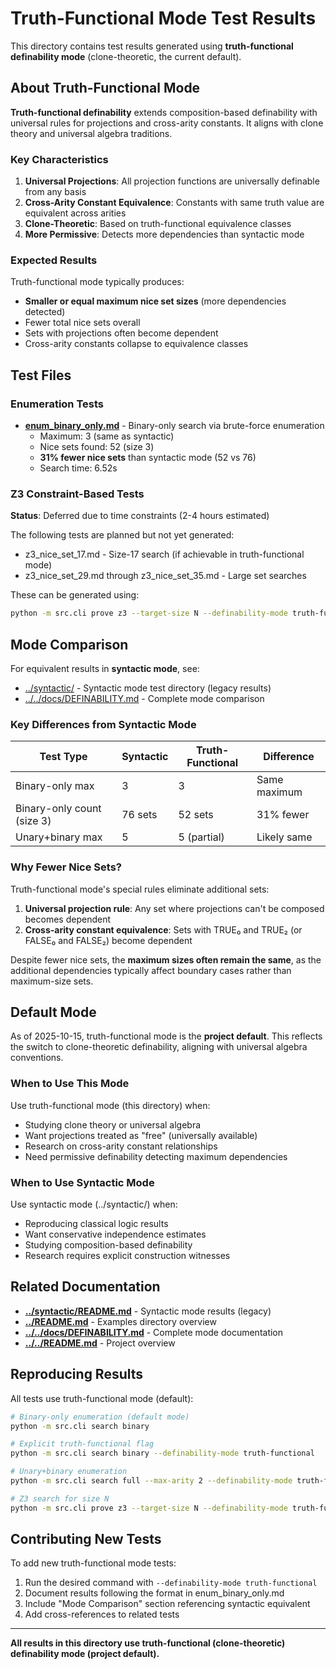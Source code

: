# Truth-Functional Mode Test Results

This directory contains test results generated using **truth-functional definability mode** (clone-theoretic, the current default).

## About Truth-Functional Mode

**Truth-functional definability** extends composition-based definability with universal rules for projections and cross-arity constants. It aligns with clone theory and universal algebra traditions.

### Key Characteristics

1. **Universal Projections**: All projection functions are universally definable from any basis
2. **Cross-Arity Constant Equivalence**: Constants with same truth value are equivalent across arities
3. **Clone-Theoretic**: Based on truth-functional equivalence classes
4. **More Permissive**: Detects more dependencies than syntactic mode

### Expected Results

Truth-functional mode typically produces:
- **Smaller or equal maximum nice set sizes** (more dependencies detected)
- Fewer total nice sets overall
- Sets with projections often become dependent
- Cross-arity constants collapse to equivalence classes

## Test Files

### Enumeration Tests

- **[enum_binary_only.md](enum_binary_only.md)** - Binary-only search via brute-force enumeration
  - Maximum: 3 (same as syntactic)
  - Nice sets found: 52 (size 3)
  - **31% fewer nice sets** than syntactic mode (52 vs 76)
  - Search time: 6.52s

### Z3 Constraint-Based Tests

**Status**: Deferred due to time constraints (2-4 hours estimated)

The following tests are planned but not yet generated:
- z3_nice_set_17.md - Size-17 search (if achievable in truth-functional mode)
- z3_nice_set_29.md through z3_nice_set_35.md - Large set searches

These can be generated using:
```bash
python -m src.cli prove z3 --target-size N --definability-mode truth-functional
```

## Mode Comparison

For equivalent results in **syntactic mode**, see:
- [../syntactic/](../syntactic/) - Syntactic mode test directory (legacy results)
- [../../docs/DEFINABILITY.md](../../docs/DEFINABILITY.md) - Complete mode comparison

### Key Differences from Syntactic Mode

| Test Type | Syntactic | Truth-Functional | Difference |
|-----------|-----------|------------------|------------|
| Binary-only max | 3 | 3 | Same maximum |
| Binary-only count (size 3) | 76 sets | 52 sets | 31% fewer |
| Unary+binary max | 5 | 5 (partial) | Likely same |

### Why Fewer Nice Sets?

Truth-functional mode's special rules eliminate additional sets:
1. **Universal projection rule**: Any set where projections can't be composed becomes dependent
2. **Cross-arity constant equivalence**: Sets with TRUE₀ and TRUE₂ (or FALSE₀ and FALSE₂) become dependent

Despite fewer nice sets, the **maximum sizes often remain the same**, as the additional dependencies typically affect boundary cases rather than maximum-size sets.

## Default Mode

As of 2025-10-15, truth-functional mode is the **project default**. This reflects the switch to clone-theoretic definability, aligning with universal algebra conventions.

### When to Use This Mode

Use truth-functional mode (this directory) when:
- Studying clone theory or universal algebra
- Want projections treated as "free" (universally available)
- Research on cross-arity constant relationships
- Need permissive definability detecting maximum dependencies

### When to Use Syntactic Mode

Use syntactic mode (../syntactic/) when:
- Reproducing classical logic results
- Want conservative independence estimates
- Studying composition-based definability
- Research requires explicit construction witnesses

## Related Documentation

- **[../syntactic/README.md](../syntactic/README.md)** - Syntactic mode results (legacy)
- **[../README.md](../README.md)** - Examples directory overview
- **[../../docs/DEFINABILITY.md](../../docs/DEFINABILITY.md)** - Complete mode documentation
- **[../../README.md](../../README.md)** - Project overview

## Reproducing Results

All tests use truth-functional mode (default):

```bash
# Binary-only enumeration (default mode)
python -m src.cli search binary

# Explicit truth-functional flag
python -m src.cli search binary --definability-mode truth-functional

# Unary+binary enumeration
python -m src.cli search full --max-arity 2 --definability-mode truth-functional

# Z3 search for size N
python -m src.cli prove z3 --target-size N --definability-mode truth-functional
```

## Contributing New Tests

To add new truth-functional mode tests:
1. Run the desired command with `--definability-mode truth-functional`
2. Document results following the format in enum_binary_only.md
3. Include "Mode Comparison" section referencing syntactic equivalent
4. Add cross-references to related tests

---

**All results in this directory use truth-functional (clone-theoretic) definability mode (project default).**
